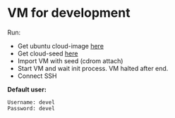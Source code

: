 # VM for development

Run:

* Get ubuntu cloud-image [here](https://cloud-images.ubuntu.com/)
* Get cloud-seed [here](https://github.com/iag92/dev-vm/releases/latest/download/cloudseed.iso)
* Import VM with seed (cdrom attach)
* Start VM and wait init process. VM halted after end.
* Connect SSH

**Default user:**

```text
Username: devel  
Password: devel  
```
